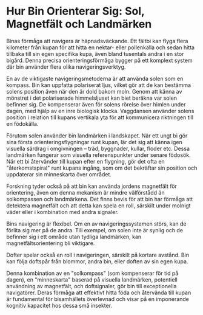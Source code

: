 
# Hur Bin Orienterar Sig: Sol, Magnetfält och Landmärken

Binas förmåga att navigera är häpnadsväckande. Ett fältbi kan flyga flera kilometer från kupan för att hitta en nektar- eller pollenkälla och sedan hitta tillbaka till sin egen specifika kupa, även bland tusentals andra i en stor bigård. Denna precisa orienteringsförmåga bygger på ett komplext system där bin använder flera olika navigeringsverktyg.

En av de viktigaste navigeringsmetoderna är att använda solen som en kompass. Bin kan uppfatta polariserat ljus, vilket gör att de kan bestämma solens position även när den är dold bakom moln. Genom att känna av mönstret i det polariserade himmelsljuset kan biet beräkna var solen befinner sig. De kompenserar även för solens rörelse över himlen under dagen, med hjälp av en inre biologisk klocka. Vaggdansen använder solens position i relation till kupans vertikala yta för att kommunicera riktningen till en födokälla.

Förutom solen använder bin landmärken i landskapet. När ett ungt bi gör sina första orienteringsflygningar runt kupan, lär det sig att känna igen visuella särdrag i omgivningen – träd, byggnader, kullar, floder etc. Dessa landmärken fungerar som visuella referenspunkter under senare födosök. När ett bi återvänder till kupan efter en flygning, gör det ofta en "återkomstspiral" runt kupans ingång, som om det bekräftar sin position och uppdaterar sin minneskarta över området.

Forskning tyder också på att bin kan använda jordens magnetfält för orientering, även om denna mekanism är mindre välförstådd än solkompassen och landmärkena. Det finns bevis för att bin har förmåga att detektera magnetfält och att detta kan spela en roll, särskilt under molnigt väder eller i kombination med andra signaler.

Bins navigering är flexibel. Om en av navigeringssystemen störs, kan de förlita sig mer på de andra. Till exempel, om solen inte är synlig och de befinner sig i ett område utan tydliga landmärken, kan magnetfältsorientering bli viktigare.

Dofter spelar också en roll i navigeringen, särskilt på kortare avstånd. Bin kan följa doftspår från blommor, andra bin, eller doften av sin egen kupa.

Denna kombination av en "solkompass" (som kompenserar för tid på dagen), en "minneskarta" baserad på visuella landmärken, potentiell användning av magnetfält, och doftsignaler, gör bin till exceptionella navigatörer. Deras förmåga att effektivt hitta föda och återvända till kupan är fundamental för bisamhällets överlevnad och visar på en imponerande kognitiv kapacitet hos dessa små insekter.
